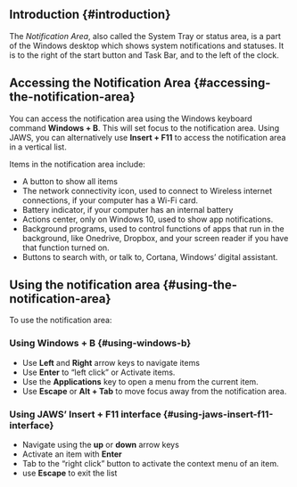 Introduction {#introduction}
------------

The *Notification Area*, also called the System Tray or status area, is
a part of the Windows desktop which shows system notifications and
statuses. It is to the right of the start button and Task Bar, and to
the left of the clock.

Accessing the Notification Area {#accessing-the-notification-area}
-------------------------------

You can access the notification area using the Windows keyboard command
**Windows + B**. This will set focus to the notification area. Using
JAWS, you can alternatively use **Insert + F11** to access the
notification area in a vertical list.

Items in the notification area include:

-   A button to show all items
-   The network connectivity icon, used to connect to Wireless internet
    connections, if your computer has a Wi-Fi card.
-   Battery indicator, if your computer has an internal battery
-   Actions center, only on Windows 10, used to show app notifications.
-   Background programs, used to control functions of apps that run in
    the background, like Onedrive, Dropbox, and your screen reader if
    you have that function turned on.
-   Buttons to search with, or talk to, Cortana, Windows’ digital
    assistant.

Using the notification area {#using-the-notification-area}
---------------------------

To use the notification area:

### Using **Windows + B** {#using-windows-b}

-   Use **Left** and **Right** arrow keys to navigate items
-   Use **Enter** to “left click” or Activate items.
-   Use the **Applications** key to open a menu from the current item.
-   Use **Escape** or **Alt + Tab** to move focus away from the
    notification area.

### Using JAWS’ **Insert + F11** interface {#using-jaws-insert-f11-interface}

-   Navigate using the **up** or **down** arrow keys
-   Activate an item with **Enter**
-   Tab to the “right click” button to activate the context menu of an
    item.
-   use **Escape** to exit the list
